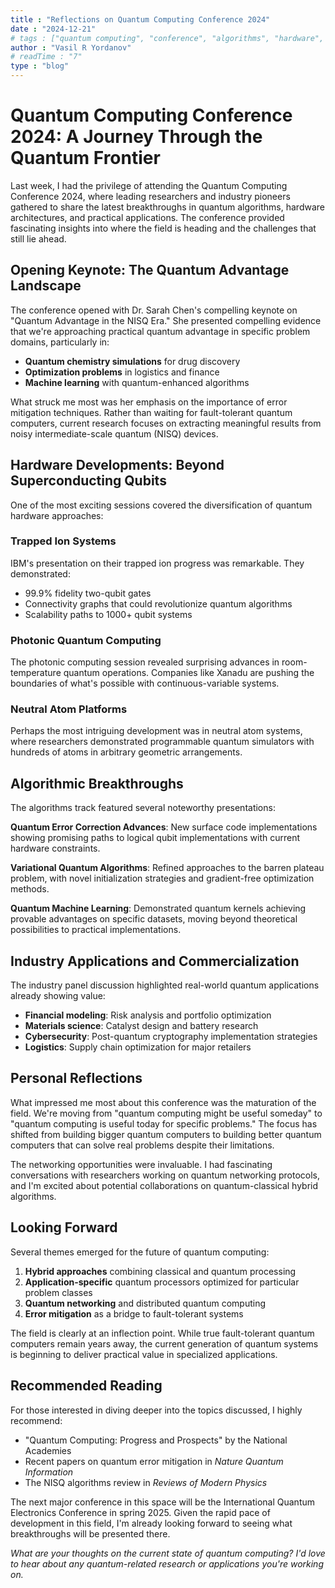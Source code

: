 ```yaml
---
title : "Reflections on Quantum Computing Conference 2024"
date : "2024-12-21"
# tags : ["quantum computing", "conference", "algorithms", "hardware", "research"]
author : "Vasil R Yordanov"
# readTime : "7"
type : "blog"
---
```


# Quantum Computing Conference 2024: A Journey Through the Quantum Frontier

Last week, I had the privilege of attending the Quantum Computing Conference 2024, where leading researchers and industry pioneers gathered to share the latest breakthroughs in quantum algorithms, hardware architectures, and practical applications. The conference provided fascinating insights into where the field is heading and the challenges that still lie ahead.

## Opening Keynote: The Quantum Advantage Landscape

The conference opened with Dr. Sarah Chen's compelling keynote on "Quantum Advantage in the NISQ Era." She presented compelling evidence that we're approaching practical quantum advantage in specific problem domains, particularly in:

- **Quantum chemistry simulations** for drug discovery
- **Optimization problems** in logistics and finance  
- **Machine learning** with quantum-enhanced algorithms

What struck me most was her emphasis on the importance of error mitigation techniques. Rather than waiting for fault-tolerant quantum computers, current research focuses on extracting meaningful results from noisy intermediate-scale quantum (NISQ) devices.

## Hardware Developments: Beyond Superconducting Qubits

One of the most exciting sessions covered the diversification of quantum hardware approaches:

### Trapped Ion Systems
IBM's presentation on their trapped ion progress was remarkable. They demonstrated:
- 99.9% fidelity two-qubit gates
- Connectivity graphs that could revolutionize quantum algorithms
- Scalability paths to 1000+ qubit systems

### Photonic Quantum Computing
The photonic computing session revealed surprising advances in room-temperature quantum operations. Companies like Xanadu are pushing the boundaries of what's possible with continuous-variable systems.

### Neutral Atom Platforms
Perhaps the most intriguing development was in neutral atom systems, where researchers demonstrated programmable quantum simulators with hundreds of atoms in arbitrary geometric arrangements.

## Algorithmic Breakthroughs

The algorithms track featured several noteworthy presentations:

**Quantum Error Correction Advances**: New surface code implementations showing promising paths to logical qubit implementations with current hardware constraints.

**Variational Quantum Algorithms**: Refined approaches to the barren plateau problem, with novel initialization strategies and gradient-free optimization methods.

**Quantum Machine Learning**: Demonstrated quantum kernels achieving provable advantages on specific datasets, moving beyond theoretical possibilities to practical implementations.

## Industry Applications and Commercialization

The industry panel discussion highlighted real-world quantum applications already showing value:

- **Financial modeling**: Risk analysis and portfolio optimization
- **Materials science**: Catalyst design and battery research  
- **Cybersecurity**: Post-quantum cryptography implementation strategies
- **Logistics**: Supply chain optimization for major retailers

## Personal Reflections

What impressed me most about this conference was the maturation of the field. We're moving from "quantum computing might be useful someday" to "quantum computing is useful today for specific problems." The focus has shifted from building bigger quantum computers to building better quantum computers that can solve real problems despite their limitations.

The networking opportunities were invaluable. I had fascinating conversations with researchers working on quantum networking protocols, and I'm excited about potential collaborations on quantum-classical hybrid algorithms.

## Looking Forward

Several themes emerged for the future of quantum computing:

1. **Hybrid approaches** combining classical and quantum processing
2. **Application-specific** quantum processors optimized for particular problem classes
3. **Quantum networking** and distributed quantum computing
4. **Error mitigation** as a bridge to fault-tolerant systems

The field is clearly at an inflection point. While true fault-tolerant quantum computers remain years away, the current generation of quantum systems is beginning to deliver practical value in specialized applications.

## Recommended Reading

For those interested in diving deeper into the topics discussed, I highly recommend:

- "Quantum Computing: Progress and Prospects" by the National Academies
- Recent papers on quantum error mitigation in *Nature Quantum Information*
- The NISQ algorithms review in *Reviews of Modern Physics*

The next major conference in this space will be the International Quantum Electronics Conference in spring 2025. Given the rapid pace of development in this field, I'm already looking forward to seeing what breakthroughs will be presented there.

*What are your thoughts on the current state of quantum computing? I'd love to hear about any quantum-related research or applications you're working on.*